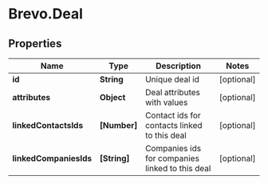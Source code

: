 # Brevo.Deal

## Properties
Name | Type | Description | Notes
------------ | ------------- | ------------- | -------------
**id** | **String** | Unique deal id | [optional] 
**attributes** | **Object** | Deal attributes with values | [optional] 
**linkedContactsIds** | **[Number]** | Contact ids for contacts linked to this deal | [optional] 
**linkedCompaniesIds** | **[String]** | Companies ids for companies linked to this deal | [optional] 


